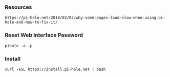 ### Resources
```
https://pi-hole.net/2018/02/02/why-some-pages-load-slow-when-using-pi-hole-and-how-to-fix-it/
```
### Reset Web Interface Password
```
pihole -a -p
```
### Install
```
curl -sSL https://install.pi-hole.net | bash
```
